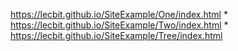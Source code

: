 https://lecbit.github.io/SiteExample/One/index.html
*
https://lecbit.github.io/SiteExample/Two/index.html
*
https://lecbit.github.io/SiteExample/Tree/index.html
